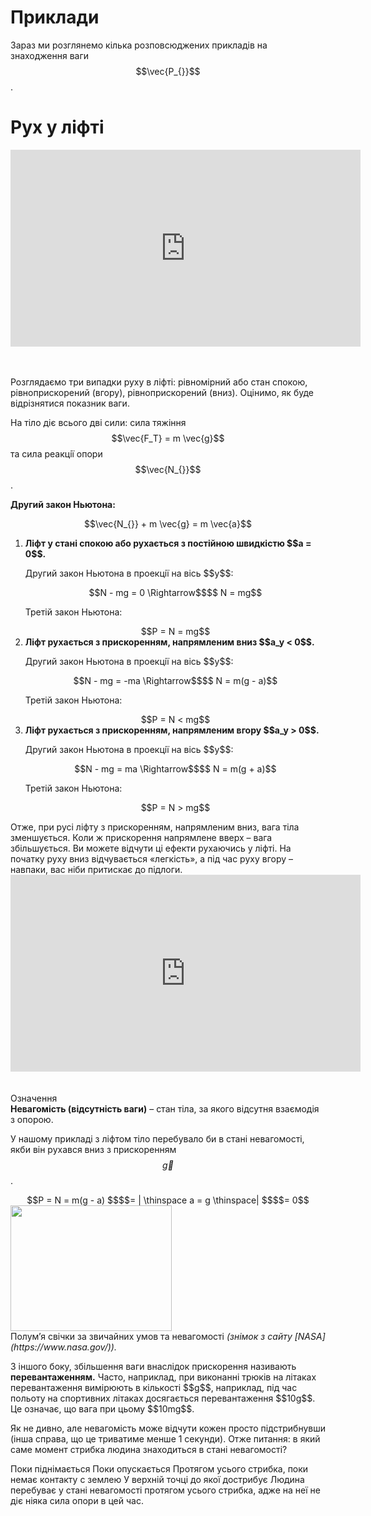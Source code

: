 # Приклади

Зараз ми розглянемо кiлька розповсюджених прикладiв на знаходження ваги $$\vec{P_{}}$$.

# Рух у лiфтi

<div class="fluidMedia">
<iframe width="560" height="315" src="https://www.youtube.com/embed/ffDSJQCOd6I" frameborder="0" allowfullscreen></iframe>
</div>
<div class="popup">
</div>

<br>
<br>

Розглядаємо три випадки руху в лiфтi: рiвномiрний або стан спокою, рiвноприскорений (вгору), рiвноприскорений (вниз). Оцiнимо, як буде вiдрiзнятися показник ваги.

На тiло дiє всього двi сили: сила тяжiння $$\vec{F_Т} = m \vec{g}$$ та сила реакцiї опори $$\vec{N_{}}$$.

<b>Другий закон Ньютона:</b>

<div class="space" align="center">$$\vec{N_{}} + m \vec{g} = m \vec{a}$$</div>

<ol>
<li>
<span class="p1"><b>Лiфт у станi спокою або рухається з постiйною швидкiстю $$a = 0$$.</b></span>

<p class="p3">Другий закон Ньютона в проекцiї на вісь $$y$$:</p>

<div class="space" align="center">$$N - mg = 0 \Rightarrow$$$$ N = mg$$</div>

Третiй закон Ньютона:

<div class="space" align="center">$$P = N = mg$$</div>
</li>
<li>
<span class="p1"><b>Лiфт рухається з прискоренням, напрямленим вниз $$a_y < 0$$.</b></span>

<p class="p3">Другий закон Ньютона в проекцiї на вісь $$y$$:</p>

<div class="center" align="center">$$N - mg = -ma \Rightarrow$$$$ N = m(g - a)$$</div>

Третiй закон Ньютона:

<div class="space" align="center">$$P = N < mg$$</div>
</li>

<li>
<span class="p1"><b>Лiфт рухається з прискоренням, напрямленим вгору $$a_y > 0$$.</b></span>

<p class="p3">Другий закон Ньютона в проекцiї на вісь $$y$$:</p>

<div class="space" align="center">$$N - mg = ma \Rightarrow$$$$ N = m(g + a)$$</div>

Третiй закон Ньютона:

<div class="space" align="center">$$P = N > mg$$</div>
</li>
</ol>

<div class="space">Отже, при русi лiфту з прискоренням, напрямленим вниз, вага тiла зменшується. Коли ж прискорення напрямлене вверх – вага збiльшується. Ви можете вiдчути цi ефекти рухаючись у лiфтi. На початку руху вниз вiдчувається «легкiсть», а під час руху вгору – навпаки, вас нiби притискає до пiдлоги.</div>

<div class="fluidMedia">
<iframe width="560" height="315" src="https://www.youtube.com/embed/SWZuvcR2R40" frameborder="0" allowfullscreen></iframe>
</div>
<div class="popup">
</div>
    
<br>
<br>

<div class="eoz-wrap">
<span class="eoz">Означення</span>
<div class="eoz-text">
<span class="p1"><b>Невагомiсть (вiдсутнiсть ваги)</b></span> – стан тiла, за якого вiдсутня взаємодiя з опорою.
</div>
</div>

У нашому прикладi з лiфтом тiло перебувало би в станi невагомостi, якби вiн рухався вниз з прискоренням $$\vec{g}$$.
<div class="space" align="center">$$P = N = m(g - a) $$$$= | \thinspace a = g \thinspace| $$$$= 0$$</div>

<div class="space"><img class="image" width="258" height="201" src="https://rawgit.com/chudaol/ed-era-book-physics/master/images/chapter_4/15.png"></div>

<div class="space">Полум’я свiчки за звичайних умов та невагомостi <i>(знiмок з сайту [NASA](https://www.nasa.gov/)).</i></div>

<div class="space"><p class="p3">З iншого боку, збiльшення ваги внаслiдок прискорення називають <span class="p1"><b>перевантаженням.</b></span> Часто, наприклад, при виконаннi трюкiв на лiтаках перевантаження вимiрюють в кiлькостi $$g$$, наприклад, під час польоту на спортивних лiтаках досягається перевантаження $$10g$$. Це означає, що вага при цьому $$10mg$$.</p></div>

<quiz correctLabel="correct!" incorrectLabel="incorrect!" checkLabel="check ansert">
<question>
<p>Як не дивно, але невагомість може відчути кожен просто підстрибнувши (інша справа, що це триватиме менше 1 секунди). Отже питання: в який саме момент стрибка людина знаходиться в стані невагомості?</p>
 
<answer>Поки піднімається</answer>
<answer>Поки опускається</answer>
<answer correct>Протягом усього стрибка, поки немає контакту с землею</answer>
<answer>У верхній точці до якої дострибує</answer>
<explanation>
Людина перебуває у стані невагомості протягом усього стрибка, адже на неї не діє ніяка сила опори в цей час.
</explanation>
</question>
</quiz>